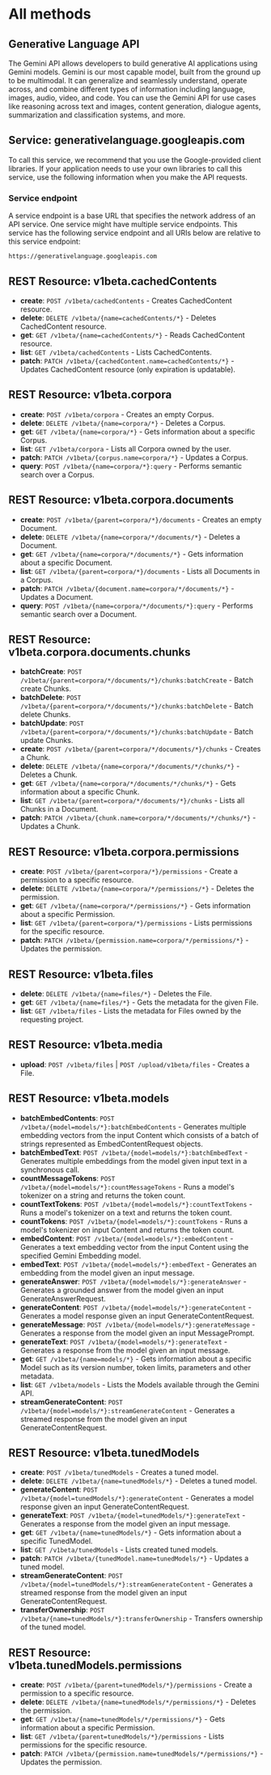 # All methods

## Generative Language API

The Gemini API allows developers to build generative AI applications using Gemini models. Gemini is our most capable model, built from the ground up to be multimodal. It can generalize and seamlessly understand, operate across, and combine different types of information including language, images, audio, video, and code. You can use the Gemini API for use cases like reasoning across text and images, content generation, dialogue agents, summarization and classification systems, and more.

## Service: generativelanguage.googleapis.com

To call this service, we recommend that you use the Google-provided client libraries. If your application needs to use your own libraries to call this service, use the following information when you make the API requests.

### Service endpoint

A service endpoint is a base URL that specifies the network address of an API service. One service might have multiple service endpoints. This service has the following service endpoint and all URIs below are relative to this service endpoint:

`https://generativelanguage.googleapis.com`

## REST Resource: v1beta.cachedContents

* **create**: `POST /v1beta/cachedContents` - Creates CachedContent resource.
* **delete**: `DELETE /v1beta/{name=cachedContents/*}` - Deletes CachedContent resource.
* **get**: `GET /v1beta/{name=cachedContents/*}` - Reads CachedContent resource.
* **list**: `GET /v1beta/cachedContents` - Lists CachedContents.
* **patch**: `PATCH /v1beta/{cachedContent.name=cachedContents/*}` - Updates CachedContent resource (only expiration is updatable).

## REST Resource: v1beta.corpora

* **create**: `POST /v1beta/corpora` - Creates an empty Corpus.
* **delete**: `DELETE /v1beta/{name=corpora/*}` - Deletes a Corpus.
* **get**: `GET /v1beta/{name=corpora/*}` - Gets information about a specific Corpus.
* **list**: `GET /v1beta/corpora` - Lists all Corpora owned by the user.
* **patch**: `PATCH /v1beta/{corpus.name=corpora/*}` - Updates a Corpus.
* **query**: `POST /v1beta/{name=corpora/*}:query` - Performs semantic search over a Corpus.

## REST Resource: v1beta.corpora.documents

* **create**: `POST /v1beta/{parent=corpora/*}/documents` - Creates an empty Document.
* **delete**: `DELETE /v1beta/{name=corpora/*/documents/*}` - Deletes a Document.
* **get**: `GET /v1beta/{name=corpora/*/documents/*}` - Gets information about a specific Document.
* **list**: `GET /v1beta/{parent=corpora/*}/documents` - Lists all Documents in a Corpus.
* **patch**: `PATCH /v1beta/{document.name=corpora/*/documents/*}` - Updates a Document.
* **query**: `POST /v1beta/{name=corpora/*/documents/*}:query` - Performs semantic search over a Document.

## REST Resource: v1beta.corpora.documents.chunks

* **batchCreate**: `POST /v1beta/{parent=corpora/*/documents/*}/chunks:batchCreate` - Batch create Chunks.
* **batchDelete**: `POST /v1beta/{parent=corpora/*/documents/*}/chunks:batchDelete` - Batch delete Chunks.
* **batchUpdate**: `POST /v1beta/{parent=corpora/*/documents/*}/chunks:batchUpdate` - Batch update Chunks.
* **create**: `POST /v1beta/{parent=corpora/*/documents/*}/chunks` - Creates a Chunk.
* **delete**: `DELETE /v1beta/{name=corpora/*/documents/*/chunks/*}` - Deletes a Chunk.
* **get**: `GET /v1beta/{name=corpora/*/documents/*/chunks/*}` - Gets information about a specific Chunk.
* **list**: `GET /v1beta/{parent=corpora/*/documents/*}/chunks` - Lists all Chunks in a Document.
* **patch**: `PATCH /v1beta/{chunk.name=corpora/*/documents/*/chunks/*}` - Updates a Chunk.

## REST Resource: v1beta.corpora.permissions

* **create**: `POST /v1beta/{parent=corpora/*}/permissions` - Create a permission to a specific resource.
* **delete**: `DELETE /v1beta/{name=corpora/*/permissions/*}` - Deletes the permission.
* **get**: `GET /v1beta/{name=corpora/*/permissions/*}` - Gets information about a specific Permission.
* **list**: `GET /v1beta/{parent=corpora/*}/permissions` - Lists permissions for the specific resource.
* **patch**: `PATCH /v1beta/{permission.name=corpora/*/permissions/*}` - Updates the permission.

## REST Resource: v1beta.files

* **delete**: `DELETE /v1beta/{name=files/*}` - Deletes the File.
* **get**: `GET /v1beta/{name=files/*}` - Gets the metadata for the given File.
* **list**: `GET /v1beta/files` - Lists the metadata for Files owned by the requesting project.

## REST Resource: v1beta.media

* **upload**: `POST /v1beta/files` | `POST /upload/v1beta/files` - Creates a File.

## REST Resource: v1beta.models

* **batchEmbedContents**: `POST /v1beta/{model=models/*}:batchEmbedContents` - Generates multiple embedding vectors from the input Content which consists of a batch of strings represented as EmbedContentRequest objects.
* **batchEmbedText**: `POST /v1beta/{model=models/*}:batchEmbedText` - Generates multiple embeddings from the model given input text in a synchronous call.
* **countMessageTokens**: `POST /v1beta/{model=models/*}:countMessageTokens` - Runs a model's tokenizer on a string and returns the token count.
* **countTextTokens**: `POST /v1beta/{model=models/*}:countTextTokens` - Runs a model's tokenizer on a text and returns the token count.
* **countTokens**: `POST /v1beta/{model=models/*}:countTokens` - Runs a model's tokenizer on input Content and returns the token count.
* **embedContent**: `POST /v1beta/{model=models/*}:embedContent` - Generates a text embedding vector from the input Content using the specified Gemini Embedding model.
* **embedText**: `POST /v1beta/{model=models/*}:embedText` - Generates an embedding from the model given an input message.
* **generateAnswer**: `POST /v1beta/{model=models/*}:generateAnswer` - Generates a grounded answer from the model given an input GenerateAnswerRequest.
* **generateContent**: `POST /v1beta/{model=models/*}:generateContent` - Generates a model response given an input GenerateContentRequest.
* **generateMessage**: `POST /v1beta/{model=models/*}:generateMessage` - Generates a response from the model given an input MessagePrompt.
* **generateText**: `POST /v1beta/{model=models/*}:generateText` - Generates a response from the model given an input message.
* **get**: `GET /v1beta/{name=models/*}` - Gets information about a specific Model such as its version number, token limits, parameters and other metadata.
* **list**: `GET /v1beta/models` - Lists the Models available through the Gemini API.
* **streamGenerateContent**: `POST /v1beta/{model=models/*}:streamGenerateContent` - Generates a streamed response from the model given an input GenerateContentRequest.

## REST Resource: v1beta.tunedModels

* **create**: `POST /v1beta/tunedModels` - Creates a tuned model.
* **delete**: `DELETE /v1beta/{name=tunedModels/*}` - Deletes a tuned model.
* **generateContent**: `POST /v1beta/{model=tunedModels/*}:generateContent` - Generates a model response given an input GenerateContentRequest.
* **generateText**: `POST /v1beta/{model=tunedModels/*}:generateText` - Generates a response from the model given an input message.
* **get**: `GET /v1beta/{name=tunedModels/*}` - Gets information about a specific TunedModel.
* **list**: `GET /v1beta/tunedModels` - Lists created tuned models.
* **patch**: `PATCH /v1beta/{tunedModel.name=tunedModels/*}` - Updates a tuned model.
* **streamGenerateContent**: `POST /v1beta/{model=tunedModels/*}:streamGenerateContent` - Generates a streamed response from the model given an input GenerateContentRequest.
* **transferOwnership**: `POST /v1beta/{name=tunedModels/*}:transferOwnership` - Transfers ownership of the tuned model.

## REST Resource: v1beta.tunedModels.permissions

* **create**: `POST /v1beta/{parent=tunedModels/*}/permissions` - Create a permission to a specific resource.
* **delete**: `DELETE /v1beta/{name=tunedModels/*/permissions/*}` - Deletes the permission.
* **get**: `GET /v1beta/{name=tunedModels/*/permissions/*}` - Gets information about a specific Permission.
* **list**: `GET /v1beta/{parent=tunedModels/*}/permissions` - Lists permissions for the specific resource.
* **patch**: `PATCH /v1beta/{permission.name=tunedModels/*/permissions/*}` - Updates the permission.
